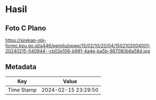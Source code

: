 # Hasil

## Foto C Plano

https://sirekap-obj-formc.kpu.go.id/a446/pemilu/ppwp/15/02/10/20/04/1502102004001-20240215-040944--cb02e106-b991-4a4e-ba5b-987080b6a58d.jpg


## Metadata

| Key        | Value               |
| ---------- | ------------------- |
| Time Stamp | 2024-02-15 23:29:50 |



